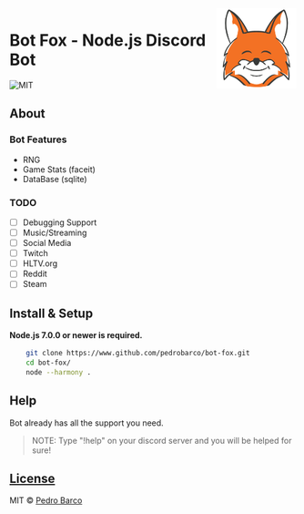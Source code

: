 <img src="media/logo.png" height="140" align="right" />

# Bot Fox - Node.js Discord Bot

![MIT](https://img.shields.io/github/license/pedrobarco/bot-fox.svg?style=flat-square)

## About

### Bot Features

- RNG
- Game Stats (faceit)
- DataBase (sqlite)

### TODO

- [ ] Debugging Support
- [ ] Music/Streaming
- [ ] Social Media
- [ ] Twitch
- [ ] HLTV.org
- [ ] Reddit
- [ ] Steam

## Install & Setup

**Node.js 7.0.0 or newer is required.**

```bash
    git clone https://www.github.com/pedrobarco/bot-fox.git
    cd bot-fox/
    node --harmony .
```

## Help

Bot already has all the support you need.

> NOTE: Type "!help" on your discord server and you will be helped for sure!

## [License](https://github.com/pedrobarco/bot-fox/blob/master/LICENSE)

MIT © [Pedro Barco](https://github.com/pedrobarco)

